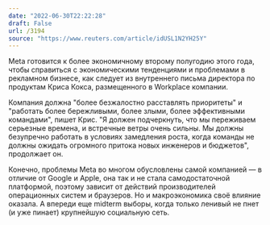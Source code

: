 ```yaml
---
date: "2022-06-30T22:22:28"
draft: False
url: /3194
source: "https://www.reuters.com/article/idUSL1N2YH25Y"
---
```


Meta готовится к более экономичному второму полугодию этого года, чтобы справиться с экономическими тенденциями и проблемами в рекламном бизнесе, как следует из внутреннего письма директора по продуктам Криса Кокса, размещенного в Workplace компании. 

Компания должна "более безжалостно расставлять приоритеты" и "работать более бережливыми, более злыми, более эффективными командами", пишет Крис. "Я должен подчеркнуть, что мы переживаем серьезные времена, и встречные ветры очень сильны. Мы должны безупречно работать в условиях замедления роста, когда команды не должны ожидать огромного притока новых инженеров и бюджетов", продолжает он.

Конечно, проблемы Meta во многом обусловлены самой компанией — в отличие от Google и Apple, она так и не стала самодостаточной платформой, поэтому зависит от действий производителей операционных систем и браузеров. Но и макроэкономика своё влияние оказала. А впереди еще midterm выборы, когда только ленивый не пнет (и уже пинает) крупнейшую социальную сеть.
